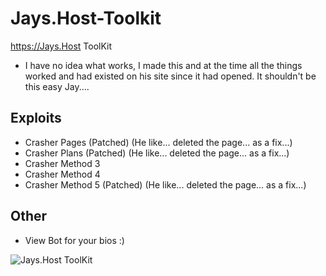 # Jays.Host-Toolkit
https://Jays.Host ToolKit

- I have no idea what works, I made this and at the time all the things worked and had existed on his site since it had opened. It shouldn't be this easy Jay....

## Exploits
- Crasher Pages (Patched) (He like... deleted the page... as a fix...)
- Crasher Plans (Patched) (He like... deleted the page... as a fix...)
- Crasher Method 3 
- Crasher Method 4
- Crasher Method 5 (Patched) (He like... deleted the page... as a fix...)

## Other

- View Bot for your bios :)


![Jays.Host ToolKit](https://cdn.e-z.host/e-zimagehosting/73b83a6e-5101-4059-9426-8abb720d5508/14ded90c.png)
